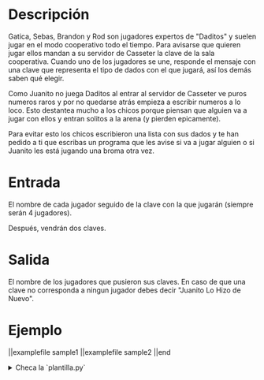 # Descripción

Gatica, Sebas, Brandon y Rod son jugadores expertos de "Daditos" y suelen jugar en el modo cooperativo todo el tiempo. Para avisarse que quieren jugar ellos mandan a su servidor de Casseter la clave de la sala cooperativa. Cuando uno de los jugadores se une, responde el mensaje con una clave que representa el tipo de dados con el que jugará, así los demás saben qué elegir.

Como Juanito no juega Daditos al entrar al servidor de Casseter ve puros numeros raros y por no quedarse atrás empieza a escribir numeros a lo loco. Esto destantea mucho a los chicos porque piensan que alguien va a jugar con ellos y entran solitos a la arena (y pierden epicamente).

Para evitar esto los chicos escribieron una lista con sus dados y te han pedido a ti que escribas un programa que les avise si va a jugar alguien o si Juanito les está jugando una broma otra vez.

# Entrada

El nombre de cada jugador seguido de la clave con la que jugarán (siempre serán 4 jugadores).

Después, vendrán dos claves.

# Salida

El nombre de los jugadores que pusieron sus claves. En caso de que una clave no corresponda a ningun jugador debes decir "Juanito Lo Hizo de Nuevo".

# Ejemplo

||examplefile
sample1
||examplefile
sample2
||end

<details><summary>Checa la `plantilla.py`</summary>

{{plantilla.py}}

</details>
